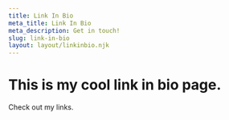 ```yaml
---
title: Link In Bio
meta_title: Link In Bio
meta_description: Get in touch!
slug: link-in-bio
layout: layout/linkinbio.njk
---
```


# This is my cool link in bio page.

Check out my links.
